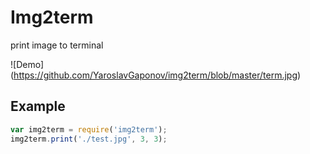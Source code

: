 Img2term
=====================
print image to terminal

![Demo]
(https://github.com/YaroslavGaponov/img2term/blob/master/term.jpg)

Example
---------
```javascript
var img2term = require('img2term');
img2term.print('./test.jpg', 3, 3);
```
